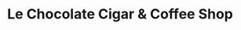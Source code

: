 ---
title: "Le Chocolate Cigar & Coffee Shop"
url: /perry-hall/le-chocolate-cigar-and-coffee-shop/
shop: tobacco
---